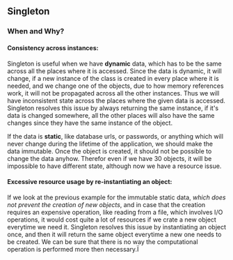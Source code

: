## Singleton

### When and Why?

#### Consistency across instances:

Singleton is useful when we have **dynamic** data, which has to be the same across all the places where it is accessed.
Since the data is dynamic, it will change, if a new instance of the class is created in every place where it is needed,
and we change one of the objects, due to how memory references work, it will not be propagated across all the other
instances.
Thus we will have inconsistent state across the places where the given data is accessed.
Singleton resolves this issue by always returning the same instance, if it's data is changed somewhere, all the other
places will also have the same changes
since they have the same instance of the object.

If the data is **static**, like database urls, or passwords, or anything which will never change during the lifetime of
the application,
we should make the data immutable. Once the object is created, it should not be possible to change the data anyhow.
Therefor even if we have 30 objects, it will be impossible to have different state, although now we have a resource
issue.

#### Excessive resource usage by re-instantiating an object:

If we look at the previous example for the immutable static data, _which does not prevent the creation of new objects_,
and in case that the creation requires an expensive operation, like reading from a file, which involves I/O operations,
it would cost quite a lot of resources if we crate a new object everytime we need it.
Singleton resolves this issue by instantiating an object once, and then it will return the same object everytime a new
one needs to be created.
We can be sure that there is no way the computational operation is performed more then necessary.Ï